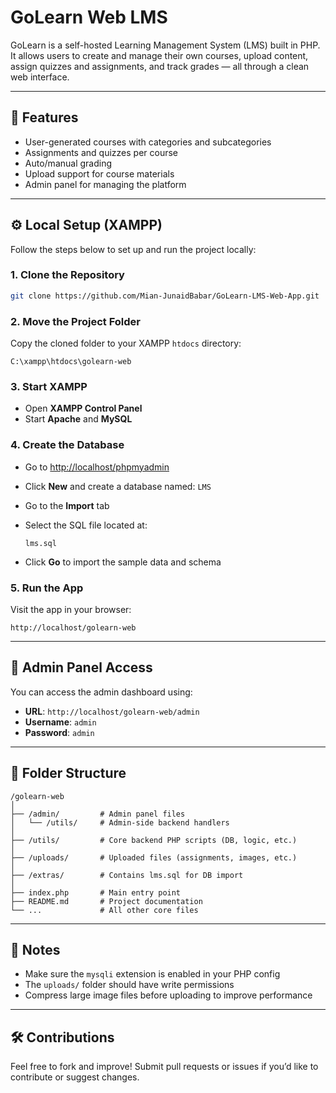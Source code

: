 # GoLearn Web LMS

GoLearn is a self-hosted Learning Management System (LMS) built in PHP. It allows users to create and manage their own courses, upload content, assign quizzes and assignments, and track grades — all through a clean web interface.

---

## 🚀 Features

- User-generated courses with categories and subcategories  
- Assignments and quizzes per course  
- Auto/manual grading  
- Upload support for course materials  
- Admin panel for managing the platform  

---

## ⚙️ Local Setup (XAMPP)

Follow the steps below to set up and run the project locally:

### 1. Clone the Repository

```bash
git clone https://github.com/Mian-JunaidBabar/GoLearn-LMS-Web-App.git
````

### 2. Move the Project Folder

Copy the cloned folder to your XAMPP `htdocs` directory:

```
C:\xampp\htdocs\golearn-web
```

### 3. Start XAMPP

* Open **XAMPP Control Panel**
* Start **Apache** and **MySQL**

### 4. Create the Database

* Go to [http://localhost/phpmyadmin](http://localhost/phpmyadmin)

* Click **New** and create a database named: `LMS`

* Go to the **Import** tab

* Select the SQL file located at:

  ```
  lms.sql
  ```

* Click **Go** to import the sample data and schema

### 5. Run the App

Visit the app in your browser:

```
http://localhost/golearn-web
```

---

## 🔐 Admin Panel Access

You can access the admin dashboard using:

* **URL**: `http://localhost/golearn-web/admin`
* **Username**: `admin`
* **Password**: `admin`

---

## 📁 Folder Structure

```
/golearn-web
│
├── /admin/         # Admin panel files
│   └── /utils/     # Admin-side backend handlers
│
├── /utils/         # Core backend PHP scripts (DB, logic, etc.)
│
├── /uploads/       # Uploaded files (assignments, images, etc.)
│
├── /extras/        # Contains lms.sql for DB import
│
├── index.php       # Main entry point
├── README.md       # Project documentation
└── ...             # All other core files
```

---

## 📌 Notes

* Make sure the `mysqli` extension is enabled in your PHP config
* The `uploads/` folder should have write permissions
* Compress large image files before uploading to improve performance

---

## 🛠️ Contributions

Feel free to fork and improve! Submit pull requests or issues if you’d like to contribute or suggest changes.
